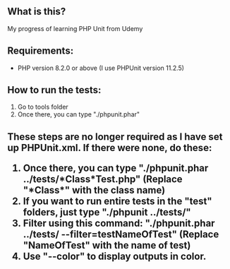 <h2>What is this?</h2>
<p>My progress of learning PHP Unit from Udemy</p>

<h2>Requirements:</h2>
<ul>
    <li>PHP version 8.2.0 or above (I use PHPUnit version 11.2.5)</li>
</ul>

<h2>How to run the tests:</h2>

<ol>
    <li>Go to tools folder</li>
    <li>Once there, you can type "./phpunit.phar"</li>
</ol>

<h2>These steps are no longer required as I have set up PHPUnit.xml. If there were none, do these:
<ol>
    <li>Once there, you can type "./phpunit.phar ../tests/*Class*Test.php" (Replace "*Class*" with the class name)</li>
    <li>If you want to run entire tests in the "test" folders, just type "./phpunit ../tests/"</li>
    <li>Filter using this command: "./phpunit.phar ../tests/ --filter=testNameOfTest" (Replace "NameOfTest" with the name of test)</li>
    <li> Use "--color" to display outputs in color. </li>
</ol>